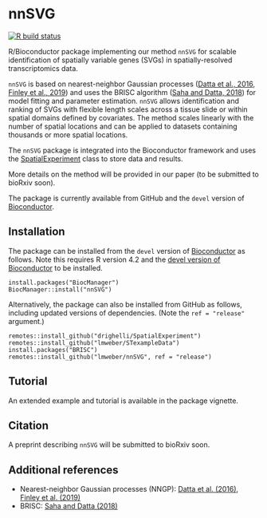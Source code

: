 # nnSVG

[![R build status](https://github.com/lmweber/nnSVG/workflows/R-CMD-check-bioc/badge.svg)](https://github.com/lmweber/nnSVG/actions)

R/Bioconductor package implementing our method `nnSVG` for scalable identification of spatially variable genes (SVGs) in spatially-resolved transcriptomics data.

`nnSVG` is based on nearest-neighbor Gaussian processes ([Datta et al., 2016](https://www.tandfonline.com/doi/full/10.1080/01621459.2015.1044091), [Finley et al., 2019](https://www.tandfonline.com/doi/full/10.1080/10618600.2018.1537924)) and uses the BRISC algorithm ([Saha and Datta, 2018](https://onlinelibrary.wiley.com/doi/full/10.1002/sta4.184)) for model fitting and parameter estimation. `nnSVG` allows identification and ranking of SVGs with flexible length scales across a tissue slide or within spatial domains defined by covariates. The method scales linearly with the number of spatial locations and can be applied to datasets containing thousands or more spatial locations.

The `nnSVG` package is integrated into the Bioconductor framework and uses the [SpatialExperiment](https://bioconductor.org/packages/SpatialExperiment) class to store data and results.

More details on the method will be provided in our paper (to be submitted to bioRxiv soon).

The package is currently available from GitHub and the `devel` version of [Bioconductor](https://bioconductor.org/packages/nnSVG).


## Installation

The package can be installed from the `devel` version of [Bioconductor](https://bioconductor.org/packages/nnSVG) as follows. Note this requires R version 4.2 and the [devel version of Bioconductor](https://www.bioconductor.org/developers/how-to/useDevel/) to be installed.

```
install.packages("BiocManager")
BiocManager::install("nnSVG")
```

Alternatively, the package can also be installed from GitHub as follows, including updated versions of dependencies. (Note the `ref = "release"` argument.)

```
remotes::install_github("drighelli/SpatialExperiment")
remotes::install_github("lmweber/STexampleData")
install.packages("BRISC")
remotes::install_github("lmweber/nnSVG", ref = "release")
```


## Tutorial

An extended example and tutorial is available in the package vignette.


## Citation

A preprint describing `nnSVG` will be submitted to bioRxiv soon.


## Additional references

- Nearest-neighbor Gaussian processes (NNGP): [Datta et al. (2016)](https://www.tandfonline.com/doi/full/10.1080/01621459.2015.1044091), [Finley et al. (2019)](https://www.tandfonline.com/doi/full/10.1080/10618600.2018.1537924)
- BRISC: [Saha and Datta (2018)](https://onlinelibrary.wiley.com/doi/full/10.1002/sta4.184)

